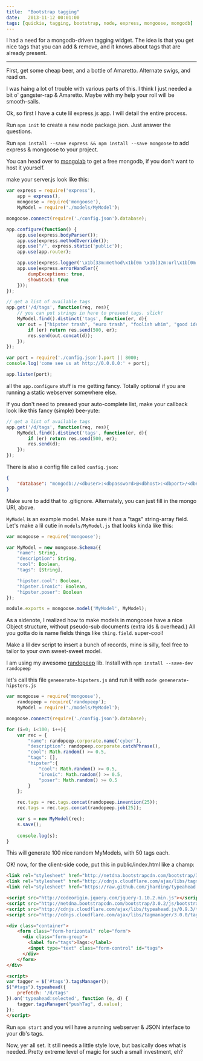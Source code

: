```yaml
---
title:  "Bootstrap tagging"
date:   2013-11-12 00:01:00
tags: [quickie, tagging, bootstrap, node, express, mongoose, mongodb]
---
```


I had a need for a mongodb-driven tagging widget. The idea is that you get nice tags that you can add & remove, and it knows about tags that are already present.

---

First, get some cheap beer, and a bottle of Amaretto. Alternate swigs, and read on.

I was haing a lot of trouble with various parts of this. I think I just needed a bit o' gangster-rap & Amaretto. Maybe with my help your roll will be smooth-sails.

Ok, so first I have a cute lil express.js app. I will detail the entire process.

Run `npm init` to create a new node package.json. Just answer the questions.

Run `npm install --save express && npm install --save mongoose` to add express & mongoose to your project.

You can head over to [mongolab](https://mongolab.com) to get a free mongodb, if you don't want to host it yourself.

make your server.js look like this:

```javascript
var express = require('express'),
    app = express(),
    mongoose = require('mongoose'),
    MyModel = require('./models/MyModel');

mongoose.connect(require('./config.json').database);

app.configure(function() {
    app.use(express.bodyParser());
    app.use(express.methodOverride());
    app.use("/", express.static('public'));
    app.use(app.router);

    app.use(express.logger('\x1b[33m:method\x1b[0m \x1b[32m:url\x1b[0m :response-time'));
    app.use(express.errorHandler({
        dumpExceptions: true,
        showStack: true
    }));
});

// get a list of available tags
app.get('/d/tags', function(req, res){
    // you can put strings in here to preseed tags. slick!
    MyModel.find().distinct('tags', function(er, d){
    var out = ["hipster trash", "euro trash", "foolish whim", "good idea"];
        if (er) return res.send(500, er);
        res.send(out.concat(d));
    });
});

var port = require('./config.json').port || 8000;
console.log('come see us at http://0.0.0.0:' + port);

app.listen(port);
```

all the `app.configure` stuff is me getting fancy. Totally optional if you are running a static webserver somewhere else.

If you don't need to preseed your auto-complete list, make your callback look like this fancy (simple) bee-yute:

```javascript
// get a list of available tags
app.get('/d/tags', function(req, res){
    MyModel.find().distinct('tags', function(er, d){
        if (er) return res.send(500, er);
        res.send(d);
    });
});
```

There is also a config file called `config.json`:

```json
{
    "database": "mongodb://<dbuser>:<dbpassword>@<dbhost>:<dbport>/<dbname>"
}
```

Make sure to add that to .gitignore. Alternately, you can just fill in the mongo URI, above.


`MyModel` is an example model. Make sure it has a "tags" string-array field. Let's make a lil cutie in `models/MyModel.js` that looks kinda like this:

```javascript
var mongoose = require('mongoose');

var MyModel = new mongoose.Schema({
    "name": String,
    "description": String,
    "cool": Boolean,
    "tags": [String],

    "hipster.cool": Boolean,
    "hipster.ironic": Boolean,
    "hipster.poser": Boolean
});

module.exports = mongoose.model('MyModel', MyModel);
```

As a sidenote, I realized how to make models in mongoose have a nice Object structure, without pseudo-sub documents (extra ids & overhead.) All you gotta do is name fields things like `thing.field`. super-cool!


Make a lil dev script to insert a bunch of records, mine is silly, feel free to tailor to your own sweet-sweet model.

I am using my awesome [randopeep](https://github.com/konsumer/randopeep) lib. Install with `npm install --save-dev randopeep`

let's call this file `genenerate-hipsters.js` and run it with `node genenerate-hipsters.js`

```javascript
var mongoose = require('mongoose'),
    randopeep = require('randopeep');
    MyModel = require('./models/MyModel');

mongoose.connect(require('./config.json').database);

for (i=0; i<100; i++){
    var rec = {
        "name": randopeep.corporate.name('cyber'),
        "description": randopeep.corporate.catchPhrase(),
        "cool": Math.random() >= 0.5,
        "tags": [],
        "hipster":{
            "cool": Math.random() >= 0.5,
            "ironic": Math.random() >= 0.5,
            "poser": Math.random() >= 0.5
        }
    };

    rec.tags = rec.tags.concat(randopeep.invention(25));
    rec.tags = rec.tags.concat(randopeep.job(25));

    var s = new MyModel(rec);
    s.save();
    
    console.log(s);
}
```
This will generate 100 nice random MyModels, with 50 tags each.

OK! now, for the client-side code, put this in public/index.html like a champ:

```html
<link rel="stylesheet" href="http://netdna.bootstrapcdn.com/bootstrap/3.0.2/css/bootstrap.min.css">
<link rel="stylesheet" href="http://cdnjs.cloudflare.com/ajax/libs/tagmanager/3.0.0/tagmanager.css">
<link rel="stylesheet" href="https://raw.github.com/jharding/typeahead.js-bootstrap.css/master/typeahead.js-bootstrap.css">

<script src="http://codeorigin.jquery.com/jquery-1.10.2.min.js"></script>
<script src="http://netdna.bootstrapcdn.com/bootstrap/3.0.2/js/bootstrap.min.js"></script>
<script src="http://cdnjs.cloudflare.com/ajax/libs/typeahead.js/0.9.3/typeahead.min.js"></script>
<script src="http://cdnjs.cloudflare.com/ajax/libs/tagmanager/3.0.0/tagmanager.js"></script>

<div class="container">
    <form class="form-horizontal" role="form">
      <div class="form-group">
        <label for="tags">Tags:</label>
        <input type="text" class="form-control" id="tags">
      </div>
    </form>
</div>

<script>
var tagger = $('#tags').tagsManager();
$("#tags").typeahead({
    prefetch: '/d/tags'
}).on('typeahead:selected', function (e, d) {
    tagger.tagsManager("pushTag", d.value);
});
</script>
```

Run `npm start` and you will have a running webserver & JSON interface to your db's tags.

Now, yer all set. It still needs a little style love, but basically does what is needed. Pretty extreme level of magic for such a small investment, eh?


